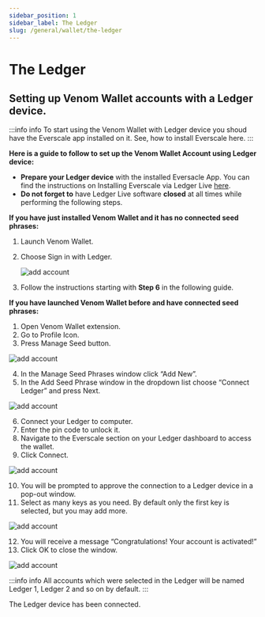```yaml
---
sidebar_position: 1
sidebar_label: The Ledger
slug: /general/wallet/the-ledger
---
```


# The Ledger
## Setting up Venom Wallet accounts with a Ledger device.

:::info info
To start using the Venom Wallet with Ledger device you shoud have the Everscale app installed on it. See, how to install Everscale here.
:::


**Here is a guide to follow to set up the Venom Wallet Account using Ledger device:**
 - **Prepare your Ledger device** with the installed Eversacle App. You can find the instructions on Installing Everscale via Ledger Live [here](../the-ledger/installing-everscale-on-ledger-live.md).
 -  **Do not forget to** have Ledger Live software **closed** at all times while performing the following steps.

**If you have just installed Venom Wallet and it has no connected seed phrases:**
1. Launch Venom Wallet.
2. Choose Sign in with Ledger.

   ![add account](../../assets/wallet/1.png)

3. Follow the instructions starting with **Step 6** in the following guide.

**If you have launched Venom Wallet before and have connected seed phrases:**

1.  Open Venom Wallet extension.
2.  Go to Profile Icon.
3.  Press Manage Seed button.

   ![add account](../../assets/wallet/24.png)

4.  In the Manage Seed Phrases window click “Add New”.
5.  In the Add Seed Phrase window in the dropdown list choose “Connect Ledger” and press Next.

   ![add account](../../assets/wallet/25.png)

6. Connect your Ledger to computer.
7.  Enter the pin code to unlock it.
8.  Navigate to the Everscale section on your Ledger dashboard to access the wallet.
9.  Click Connect.

   ![add account](../../assets/wallet/26.png)

10.  You will be prompted to approve the connection to a Ledger device in a pop-out window.
11.  Select as many keys as you need. By default only the first key is selected, but you may add more.

   ![add account](../../assets/wallet/27.png)

12.  You will receive a message “Congratulations! Your account is activated!”
13.  Click OK to close the window.

   ![add account](../../assets/wallet/28.png)

:::info info
All accounts which were selected in the Ledger will be named Ledger 1, Ledger 2 and so on by default.
:::

The Ledger device has been connected.

